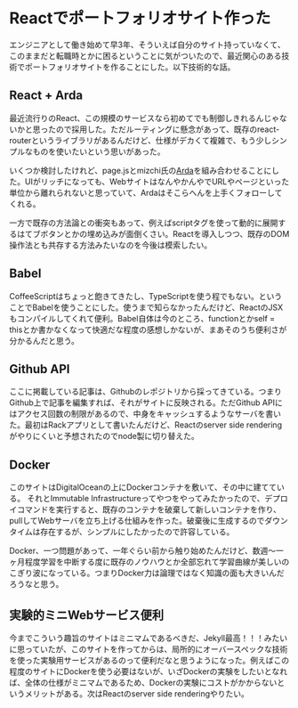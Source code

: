 # Reactでポートフォリオサイト作った

エンジニアとして働き始めて早3年、そういえば自分のサイト持っていなくて、このままだと転職時とかに困るということに気がついたので、最近関心のある技術でポートフォリオサイトを作ることにした。以下技術的な話。

## React + Arda

最近流行りのReact、この規模のサービスなら初めてでも制御しきれるんじゃないかと思ったので採用した。ただルーティングに懸念があって、既存のreact-routerというライブラリがあるんだけど、仕様がデカくて複雑で、もう少しシンプルなものを使いたいという思いがあった。

いくつか検討したけれど、page.jsとmizchi氏の[Arda](https://github.com/mizchi/arda)を組み合わせることにした。UIがリッチになっても、WebサイトはなんやかんやでURLやページといった単位から離れられないと思っていて、Ardaはそこらへんを上手くフォローしてくれる。

一方で既存の方法論との衝突もあって、例えばscriptタグを使って動的に展開するはてブボタンとかの埋め込みが面倒くさい。Reactを導入しつつ、既存のDOM操作法とも共存する方法みたいなのを今後は模索したい。

## Babel

CoffeeScriptはちょっと飽きてきたし、TypeScriptを使う程でもない。ということでBabelを使うことにした。使うまで知らなかったんだけど、ReactのJSXもコンパイルしてくれて便利。Babel自体は今のところ、functionとかself = thisとか書かなくなって快適だな程度の感想しかないが、まあそのうち便利さが分かるんだと思う。

## Github API

ここに掲載している記事は、Githubのレポジトリから採ってきている。つまりGithub上で記事を編集すれば、それがサイトに反映される。ただGithub APIにはアクセス回数の制限があるので、中身をキャッシュするようなサーバを書いた。最初はRackアプリとして書いたんだけど、Reactのserver side renderingがやりにくいと予想されたのでnode製に切り替えた。

## Docker

このサイトはDigitalOceanの上にDockerコンテナを敷いて、その中に建てている。
それとImmutable Infrastructureってやつをやってみたかったので、デプロイコマンドを実行すると、既存のコンテナを破棄して新しいコンテナを作り、pullしてWebサーバを立ち上げる仕組みを作った。破棄後に生成するのでダウンタイムは存在するが、シンプルにしたかったので許容している。

Docker、一つ問題があって、一年ぐらい前から触り始めたんだけど、数週〜一ヶ月程度学習を中断する度に既存のノウハウとか全部忘れて学習曲線が美しいのこぎり波になっている。つまりDocker力は論理ではなく知識の面も大きいんだろうなと思う。

## 実験的ミニWebサービス便利

今までこういう趣旨のサイトはミニマムであるべきだ、Jekyll最高！！！みたいに思っていたが、このサイトを作ってからは、局所的にオーバースペックな技術を使った実験用サービスがあるのって便利だなと思うようになった。例えばこの程度のサイトにDockerを使う必要はないが、いざDockerの実験をしたいとなれば、全体の仕様がミニマムであるため、Dockerの実験にコストがかからないというメリットがある。次はReactのserver side renderingやりたい。

